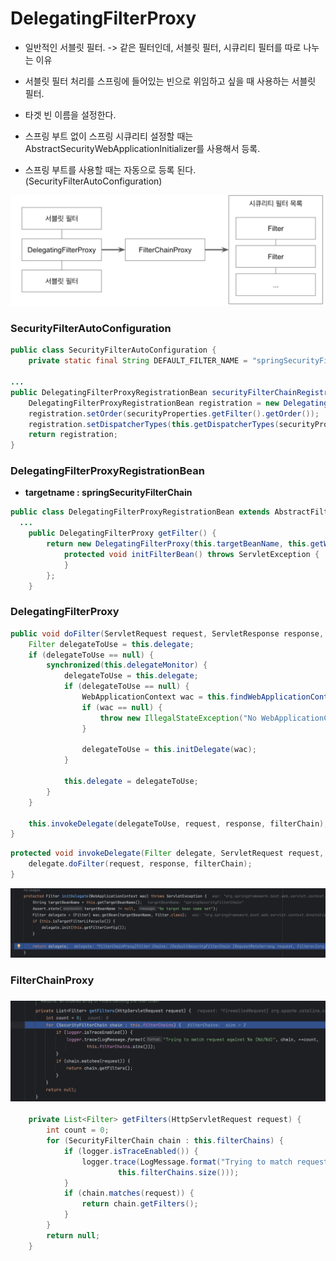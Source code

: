 # DelegatingFilterProxy





- 일반적인 서블릿 필터. -> 같은 필터인데, 서블릿 필터, 시큐리티 필터를 따로 나누는 이유

- 서블릿 필터 처리를 스프링에 들어있는 빈으로 위임하고 싶을 때 사용하는 서블릿 필터.
- 타겟 빈 이름을 설정한다.
- 스프링 부트 없이 스프링 시큐리티 설정할 때는 AbstractSecurityWebApplicationInitializer를 사용해서 등록.
- 스프링 부트를 사용할 때는 자동으로 등록 된다. (SecurityFilterAutoConfiguration)



![스크린샷 2023-11-12 오후 12.53.51](../img/08-01.png)

### SecurityFilterAutoConfiguration

~~~java
public class SecurityFilterAutoConfiguration {
    private static final String DEFAULT_FILTER_NAME = "springSecurityFilterChain";

...
public DelegatingFilterProxyRegistrationBean securityFilterChainRegistration(SecurityProperties securityProperties) {
    DelegatingFilterProxyRegistrationBean registration = new DelegatingFilterProxyRegistrationBean("springSecurityFilterChain", new ServletRegistrationBean[0]);
    registration.setOrder(securityProperties.getFilter().getOrder());
    registration.setDispatcherTypes(this.getDispatcherTypes(securityProperties));
    return registration;
}
~~~



### DelegatingFilterProxyRegistrationBean

- **targetname : springSecurityFilterChain**

~~~java
public class DelegatingFilterProxyRegistrationBean extends AbstractFilterRegistrationBean<DelegatingFilterProxy> implements ApplicationContextAware {
  ...
    public DelegatingFilterProxy getFilter() {
        return new DelegatingFilterProxy(this.targetBeanName, this.getWebApplicationContext()) {
            protected void initFilterBean() throws ServletException {
            }
        };
    }
~~~



### DelegatingFilterProxy

~~~java
public void doFilter(ServletRequest request, ServletResponse response, FilterChain filterChain) throws ServletException, IOException {
    Filter delegateToUse = this.delegate;
    if (delegateToUse == null) {
        synchronized(this.delegateMonitor) {
            delegateToUse = this.delegate;
            if (delegateToUse == null) {
                WebApplicationContext wac = this.findWebApplicationContext();
                if (wac == null) {
                    throw new IllegalStateException("No WebApplicationContext found: no ContextLoaderListener or DispatcherServlet registered?");
                }

                delegateToUse = this.initDelegate(wac);
            }

            this.delegate = delegateToUse;
        }
    }

    this.invokeDelegate(delegateToUse, request, response, filterChain);
}
~~~

~~~java
protected void invokeDelegate(Filter delegate, ServletRequest request, ServletResponse response, FilterChain filterChain) throws ServletException, IOException {
    delegate.doFilter(request, response, filterChain);
}
~~~



![스크린샷 2023-11-12 오후 1.01.07](../img/08-02.png)





### FilterChainProxy

### ![스크린샷 2023-11-12 오후 1.01.48](../img/08-03.png)

~~~java
	private List<Filter> getFilters(HttpServletRequest request) {
		int count = 0;
		for (SecurityFilterChain chain : this.filterChains) {
			if (logger.isTraceEnabled()) {
				logger.trace(LogMessage.format("Trying to match request against %s (%d/%d)", chain, ++count,
						this.filterChains.size()));
			}
			if (chain.matches(request)) {
				return chain.getFilters();
			}
		}
		return null;
	}
~~~





